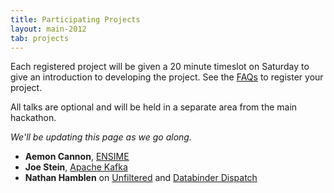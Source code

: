 ```yaml
---
title: Participating Projects
layout: main-2012
tab: projects
---
```


Each registered project will be given a 20 minute timeslot on Saturday to give an introduction to developing the project. See the [FAQs](faq.html) to register your project.

All talks are optional and will be held in a separate area from the main
hackathon.

*We'll be updating this page as we go along.*

* **Aemon Cannon**, [ENSIME](https://github.com/aemoncannon/ensime)
* **Joe Stein**, [Apache Kafka](http://incubator.apache.org/kafka/)
* **Nathan Hamblen** on [Unfiltered](https://github.com/n8han/Unfiltered) and [Databinder Dispatch](https://github.com/n8han/Databinder-Dispatch)
